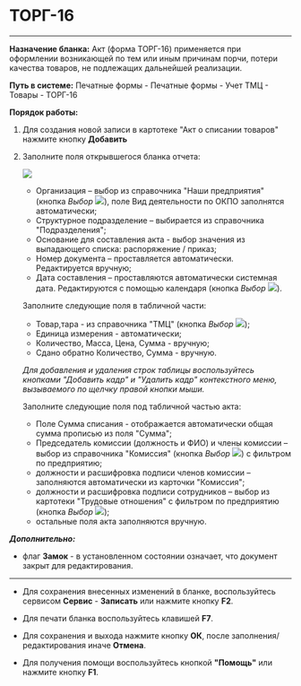﻿# ТОРГ-16
- - -
**Назначение бланка:** Акт (форма ТОРГ-16) применяется при оформлении возникающей по тем или иным причинам порчи, потери качества
товаров, не подлежащих дальнейшей реализации.

**Путь в системе:** Печатные формы - Печатные формы - Учет ТМЦ - Товары - ТОРГ-16

**Порядок работы:**

1. Для создания новой записи в картотеке "Акт о списании товаров" нажмите кнопку **Добавить**

2. Заполните поля открывшегося бланка отчета:

    ![](topic:ПечатныеФормы.AddFiles.Screenshot_20300.jpg)

    - Организация – выбор из справочника "Наши предприятия" (кнопка *Выбор* ![](topic:Com.AddFiles.Buttons.Btn_select.png)), поле Вид деятельности по ОКПО заполнятся автоматически;
    - Структурное подразделение – выбирается из справочника "Подразделения";
    - Основание для составления акта - выбор значения из выпадающего списка: распоряжение / приказ;
    - Номер документа – проставляется автоматически. Редактируется вручную;
    - Дата составления – проставляются автоматически системная дата. Редактируются с помощью календаря (кнопка *Выбор* ![](topic:Com.AddFiles.Buttons.Btn_select.png)).

    Заполните следующие поля в табличной части:

    - Товар,тара - из справочника "ТМЦ" (кнопка *Выбор* ![](topic:Com.AddFiles.Buttons.Btn_select.png));
    - Единица измерения - автоматически;
    - Количество, Масса, Цена, Сумма - вручную;
    - Сдано обратно Количество, Сумма - вручную.

    *Для добавления и удаления строк таблицы воспользуйтесь кнопками "Добавить кадр" и "Удалить кадр" контекстного меню, вызываемого по щелчку правой кнопки мыши.*

    Заполните следующие поля под табличной частью акта:

    - Поле Сумма списания - отображается автоматически общая сумма прописью из поля "Сумма";
    - Председатель комиссии (должность и ФИО) и члены комиссии – выбор из справочника "Комиссия" (кнопка *Выбор* ![](topic:Com.AddFiles.Buttons.Btn_select.png)) с фильтром по предприятию;
    - должности и расшифровка подписи членов комиссии – заполняются автоматически из карточки "Комиссия";
    - должности и расшифровка подписи сотрудников – выбор из картотеки "Трудовые отношения" с фильтром по предприятию (кнопка *Выбор* ![](topic:Com.AddFiles.Buttons.Btn_select.png));
    - остальные поля акта заполняются вручную. 

***Дополнительно:***

- флаг **Замок** - в установленном состоянии означает, что документ закрыт для редактирования.

______________________

- Для сохранения внесенных изменений в бланке, воспользуйтесь сервисом **Сервис** - **Записать** или нажмите кнопку **F2**.

- Для печати бланка воспользуйтесь клавишей **F7**. 

- Для сохранения и выхода нажмите кнопку **ОК**, после заполнения/редактирования иначе **Отмена**.

- Для получения помощи воспользуйтесь кнопкой  **"Помощь"** или нажмите кнопку **F1**.




